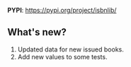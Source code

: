 **PYPI**: https://pypi.org/project/isbnlib/

## What's new?

1. Updated data for new issued books.
2. Add new values to some tests.
